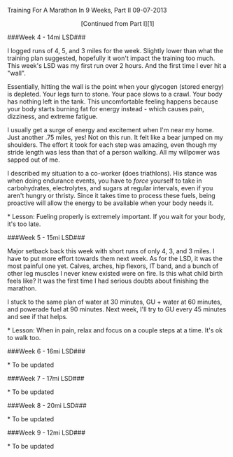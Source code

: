 Training For A Marathon In 9 Weeks, Part II
09-07-2013

<center>[Continued from Part I][1]</center>

###Week 4 - 14mi LSD###

I logged runs of 4, 5, and 3 miles for the week. Slightly lower than what the training plan suggested, hopefully it won't impact the training too much. This week's LSD was my first run over 2 hours. And the first time I ever hit a "wall".

Essentially, hitting the wall is the point when your glycogen (stored energy) is depleted. Your legs turn to stone. Your pace slows to a crawl. Your body has nothing left in the tank. This uncomfortable feeling happens because your body starts burning fat for energy instead - which causes pain, dizziness, and extreme fatigue.

I usually get a surge of energy and excitement when I'm near my home. Just another .75 miles, yes! Not on this run. It felt like a bear jumped on my shoulders. The effort it took for each step was amazing, even though my stride length was less than that of a person walking. All my willpower was sapped out of me.

I described my situation to a co-worker (does triathlons). His stance was when doing endurance events, you have to *force* yourself to take in carbohydrates, electrolytes, and sugars at regular intervals, even if you aren't hungry or thristy. Since it takes time to process these fuels, being proactive will allow the energy to be available when your body needs it.

\* Lesson: Fueling properly is extremely important. If you wait for your body, it's too late.

###Week 5 - 15mi LSD###

Major setback back this week with short runs of only 4, 3, and 3 miles. I have to put more effort towards them next week. As for the LSD, it was the most painful one yet. Calves, arches, hip flexors, IT band, and a bunch of other leg muscles I never knew existed were on fire. Is this what child birth feels like? It was the first time I had serious doubts about finishing the marathon.

I stuck to the same plan of water at 30 minutes, GU + water at 60 minutes, and powerade fuel at 90 minutes. Next week, I'll try to GU every 45 minutes and see if that helps.

\* Lesson: When in pain, relax and focus on a couple steps at a time. It's ok to walk too.

###Week 6 - 16mi LSD###

\* To be updated

###Week 7 - 17mi LSD###

\* To be updated

###Week 8 - 20mi LSD###

\* To be updated

###Week 9 - 12mi LSD###

\* To be updated

[1]: /blog/2013/training-marathon.html
